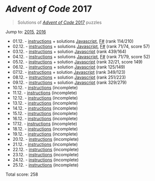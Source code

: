 # *Advent of Code* 2017
> Solutions of [*Advent of Code* 2017](http://adventofcode.com/2017/) puzzles

Jump to: [2015](https://github.com/katemihalikova/advent-of-code/tree/2015), [2016](https://github.com/katemihalikova/advent-of-code/tree/2016)

* 01.12. - [instructions](http://adventofcode.com/2017/day/1) + solutions [Javascript](./01.js), [F#](./01.fsx) (rank 114/210)
* 02.12. - [instructions](http://adventofcode.com/2017/day/2) + solutions [Javascript](./02.js), [F#](./02.fsx) (rank 71/74, score 57)
* 03.12. - [instructions](http://adventofcode.com/2017/day/3) + solution [Javascript](./03.js) (rank 439/164)
* 04.12. - [instructions](http://adventofcode.com/2017/day/4) + solutions [Javascript](./04.js), [F#](./04.fsx) (rank 71/79, score 52)
* 05.12. - [instructions](http://adventofcode.com/2017/day/5) + solution [Javascript](./05.js) (rank 32/21, score 149)
* 06.12. - [instructions](http://adventofcode.com/2017/day/6) + solution [Javascript](./06.js) (rank 125/149)
* 07.12. - [instructions](http://adventofcode.com/2017/day/7) + solution [Javascript](./07.js) (rank 349/123)
* 08.12. - [instructions](http://adventofcode.com/2017/day/8) + solution [Javascript](./08.js) (rank 251/223)
* 09.12. - [instructions](http://adventofcode.com/2017/day/9) + solution [Javascript](./09.js) (rank 329/279)
* 10.12. - [instructions](http://adventofcode.com/2017/day/10) (incomplete)
* 11.12. - [instructions](http://adventofcode.com/2017/day/11) (incomplete)
* 12.12. - [instructions](http://adventofcode.com/2017/day/12) (incomplete)
* 13.12. - [instructions](http://adventofcode.com/2017/day/13) (incomplete)
* 14.12. - [instructions](http://adventofcode.com/2017/day/14) (incomplete)
* 15.12. - [instructions](http://adventofcode.com/2017/day/15) (incomplete)
* 16.12. - [instructions](http://adventofcode.com/2017/day/16) (incomplete)
* 17.12. - [instructions](http://adventofcode.com/2017/day/17) (incomplete)
* 18.12. - [instructions](http://adventofcode.com/2017/day/18) (incomplete)
* 19.12. - [instructions](http://adventofcode.com/2017/day/19) (incomplete)
* 20.12. - [instructions](http://adventofcode.com/2017/day/20) (incomplete)
* 21.12. - [instructions](http://adventofcode.com/2017/day/21) (incomplete)
* 22.12. - [instructions](http://adventofcode.com/2017/day/22) (incomplete)
* 23.12. - [instructions](http://adventofcode.com/2017/day/23) (incomplete)
* 24.12. - [instructions](http://adventofcode.com/2017/day/24) (incomplete)
* 25.12. - [instructions](http://adventofcode.com/2017/day/25) (incomplete)

Total score: 258
